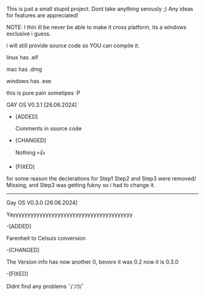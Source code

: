 This is just a small stupid project.
Dont take anything serously ;)
Any ideas for features are appreciated!

NOTE: I thin ill be never be able to make it cross platform, its a windows exclusive i guess.

i will still provide source code so YOU can compile it.

linux has .elf

mac has .dmg

windows has .exe

this is pure pain sometipes :P



GAY OS V0.3.1 [26.06.2024]


- [ADDED]

  Comments in source code



- [CHANGED]

  Nothing 💀👍



- [FIXED]

 for some reason the declerations for Step1 Step2 and Step3 were removed/ Missing, and Step3 was getting fukny so i had to change it.



----------------------------------------------------------------------------------------------------------------------------------------------------------------------


Gay OS V0.3.0  [26.06.2024]

Yayyyyyyyyyyyyyyyyyyyyyyyyyyyyyyyyyyyyyyyy

-[ADDED]

Farenheit to Celsuis conversion

-[CHANGED]

The Version info has now another 0, bevore it was 0.2 now it is 0.3.0

-[FIXED]

Didnt find any problems ¯_(ツ)_/¯


